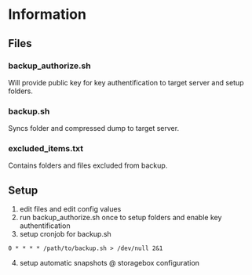 # Information

## Files
### backup_authorize.sh
Will provide public key for key authentification to target server and setup folders.

### backup.sh
Syncs folder and compressed dump to target server.

### excluded_items.txt
Contains folders and files excluded from backup.

## Setup
1. edit files and edit config values
2. run backup_authorize.sh once to setup folders and enable key authentification
3. setup cronjob for backup.sh
```
0 * * * * /path/to/backup.sh > /dev/null 2&1
```
4. setup automatic snapshots @ storagebox configuration
